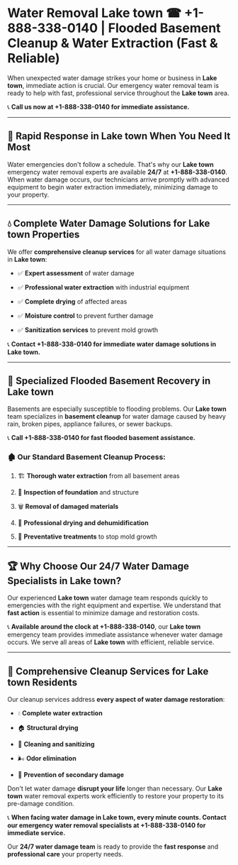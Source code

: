# Water Removal Lake town ☎ +1-888-338-0140 | Flooded Basement Cleanup & Water Extraction (Fast & Reliable)

When unexpected water damage strikes your home or business in **Lake town**, immediate action is crucial. Our emergency water removal team is ready to help with fast, professional service throughout the **Lake town** area. 

📞 **Call us now at +1-888-338-0140 for immediate assistance.**
---
## 🚀 Rapid Response in Lake town When You Need It Most
Water emergencies don't follow a schedule. That's why our **Lake town** emergency water removal experts are available **24/7** at **+1-888-338-0140**. When water damage occurs, our technicians arrive promptly with advanced equipment to begin water extraction immediately, minimizing damage to your property.
---
## 💧 Complete Water Damage Solutions for Lake town Properties
We offer **comprehensive cleanup services** for all water damage situations in **Lake town**:
- ✅ **Expert assessment** of water damage  
- ✅ **Professional water extraction** with industrial equipment  
- ✅ **Complete drying** of affected areas  
- ✅ **Moisture control** to prevent further damage  
- ✅ **Sanitization services** to prevent mold growth  
📞 **Contact +1-888-338-0140 for immediate water damage solutions in Lake town.**
---
## 🌊 Specialized Flooded Basement Recovery in Lake town
Basements are especially susceptible to flooding problems. Our **Lake town** team specializes in **basement cleanup** for water damage caused by heavy rain, broken pipes, appliance failures, or sewer backups. 
📞 **Call +1-888-338-0140 for fast flooded basement assistance.**
### 🏚️ Our Standard Basement Cleanup Process:
1. 🏗️ **Thorough water extraction** from all basement areas  
2. 🔎 **Inspection of foundation** and structure  
3. 🗑️ **Removal of damaged materials**  
4. 💨 **Professional drying and dehumidification**  
5. 🚫 **Preventative treatments** to stop mold growth  
---
## 🏆 Why Choose Our 24/7 Water Damage Specialists in Lake town?
Our experienced **Lake town** water damage team responds quickly to emergencies with the right equipment and expertise. We understand that **fast action** is essential to minimize damage and restoration costs.
📞 **Available around the clock at +1-888-338-0140**, our **Lake town** emergency team provides immediate assistance whenever water damage occurs. We serve all areas of **Lake town** with efficient, reliable service.
---
## 🧹 Comprehensive Cleanup Services for Lake town Residents
Our cleanup services address **every aspect of water damage restoration**:
- 💧 **Complete water extraction**  
- 🏠 **Structural drying**  
- 🧼 **Cleaning and sanitizing**  
- 🌬️ **Odor elimination**  
- 🚫 **Prevention of secondary damage**  
Don't let water damage **disrupt your life** longer than necessary. Our **Lake town** water removal experts work efficiently to restore your property to its pre-damage condition.
📞 **When facing water damage in Lake town, every minute counts. Contact our emergency water removal specialists at +1-888-338-0140 for immediate service.**
Our **24/7 water damage team** is ready to provide the **fast response** and **professional care** your property needs.
